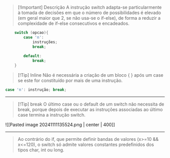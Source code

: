 
> [!Important] Descrição
> A instrução switch adapta-se particularmente à tomada de decisões em que o número de possibilidades é elevado (em geral maior que 2, se não usa-se o if-else), de forma a reduzir a complexidade de if-else consecutivos e encadeados.


```C
    switch (opcao){
        case 'n':
            instruções;
            break;
            
        default:
            break;
    }
```


> [!Tip] Inline
> Não é necessária a criação de um bloco { } após um case se este for constituído por mais de uma instrução.

```C
case 'n': instrução; break;
```

---


> [!Tip] break
> O último case ou o default de um switch não necessita de break, porque depois de executar as instruções associadas ao último case termina a instrução switch.

![[Pasted image 20241111135524.png | center | 400]]

---

> Ao contrário do if, que permite definir bandas de valores (x>=10 && x<=120), o switch só admite valores constantes predefinidos dos tipos char, int ou long.
